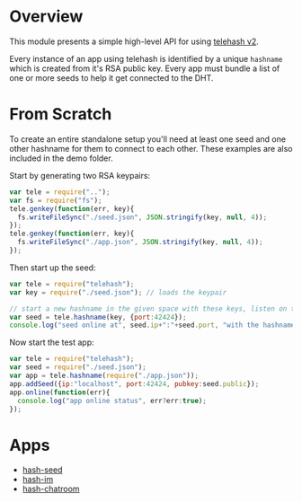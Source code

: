 # Overview

This module presents a simple high-level API for using [telehash v2](https://github.com/quartzjer/TeleHash/blob/master/org/v2.md).

Every instance of an app using telehash is identified by a unique `hashname` which is created from it's RSA public key.  Every app must bundle a list of one or more seeds to help it get connected to the DHT.

# From Scratch

To create an entire standalone setup you'll need at least one seed and one other hashname for them to connect to each other.  These examples are also included in the demo folder.

Start by generating two RSA keypairs:

``` js
var tele = require("..");
var fs = require("fs");
tele.genkey(function(err, key){
  fs.writeFileSync("./seed.json", JSON.stringify(key, null, 4));  
});
tele.genkey(function(err, key){
  fs.writeFileSync("./app.json", JSON.stringify(key, null, 4));  
});
```

Then start up the seed:
``` js
var tele = require("telehash");
var key = require("./seed.json"); // loads the keypair

// start a new hashname in the given space with these keys, listen on this specific port
var seed = tele.hashname(key, {port:42424});
console.log("seed online at", seed.ip+":"+seed.port, "with the hashname", seed.hashname);
```

Now start the test app:
``` js
var tele = require("telehash");
var seed = require("./seed.json");
var app = tele.hashname(require("./app.json"));
app.addSeed({ip:"localhost", port:42424, pubkey:seed.public});
app.online(function(err){
  console.log("app online status", err?err:true);
});
```

# Apps

* [hash-seed](https://github.com/quartzjer/hash-seed)
* [hash-im](https://github.com/quartzjer/hash-im)
* [hash-chatroom](https://github.com/quartzjer/hash-chatroom)

